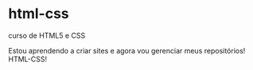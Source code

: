# html-css
curso de HTML5 e CSS

Estou aprendendo a  criar sites e agora vou gerenciar meus repositórios!
HTML-CSS!
